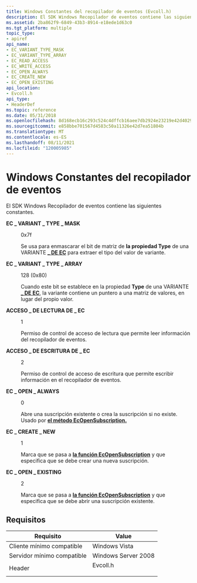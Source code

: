 ```yaml
---
title: Windows Constantes del recopilador de eventos (Evcoll.h)
description: El SDK Windows Recopilador de eventos contiene las siguientes constantes.
ms.assetid: 2ba862f9-6849-43b3-8914-e18ede1d63c0
ms.tgt_platform: multiple
topic_type:
- apiref
api_name:
- EC_VARIANT_TYPE_MASK
- EC_VARIANT_TYPE_ARRAY
- EC_READ_ACCESS
- EC_WRITE_ACCESS
- EC_OPEN_ALWAYS
- EC_CREATE_NEW
- EC_OPEN_EXISTING
api_location:
- Evcoll.h
api_type:
- HeaderDef
ms.topic: reference
ms.date: 05/31/2018
ms.openlocfilehash: 8d168ecb16c293c524c4dffcb16aee7db2924e23219e42d402939ab26b4bbecf
ms.sourcegitcommit: e858bbe701567d4583c50a11326e42d7ea51804b
ms.translationtype: MT
ms.contentlocale: es-ES
ms.lasthandoff: 08/11/2021
ms.locfileid: "120005985"
---
```

# <a name="windows-event-collector-constants"></a>Windows Constantes del recopilador de eventos

El SDK Windows Recopilador de eventos contiene las siguientes constantes.

<dl> <dt>

<span id="EC_VARIANT_TYPE_MASK"></span><span id="ec_variant_type_mask"></span>**EC \_ VARIANT \_ TYPE \_ MASK**
</dt> <dd> <dl> <dt>

0x7f
</dt> <dt>



Se usa para enmascarar el bit de matriz de **la propiedad Type** de una VARIANTE [**\_ DE EC**](/windows/desktop/api/Evcoll/ns-evcoll-ec_variant) para extraer el tipo del valor de variante.


</dt> </dl> </dd> <dt>

<span id="EC_VARIANT_TYPE_ARRAY"></span><span id="ec_variant_type_array"></span>**EC \_ VARIANT \_ TYPE \_ ARRAY**
</dt> <dd> <dl> <dt>

128 (0x80)
</dt> <dt>



Cuando este bit se establece en la propiedad **Type** de una VARIANTE [**\_ DE EC**](/windows/desktop/api/Evcoll/ns-evcoll-ec_variant), la variante contiene un puntero a una matriz de valores, en lugar del propio valor.


</dt> </dl> </dd> <dt>

<span id="EC_READ_ACCESS"></span><span id="ec_read_access"></span>**ACCESO \_ DE LECTURA DE \_ EC**
</dt> <dd> <dl> <dt>

1
</dt> <dt>



Permiso de control de acceso de lectura que permite leer información del recopilador de eventos.


</dt> </dl> </dd> <dt>

<span id="EC_WRITE_ACCESS"></span><span id="ec_write_access"></span>**ACCESO \_ DE ESCRITURA DE \_ EC**
</dt> <dd> <dl> <dt>

2
</dt> <dt>



Permiso de control de acceso de escritura que permite escribir información en el recopilador de eventos.


</dt> </dl> </dd> <dt>

<span id="EC_OPEN_ALWAYS"></span><span id="ec_open_always"></span>**EC \_ OPEN \_ ALWAYS**
</dt> <dd> <dl> <dt>

0
</dt> <dt>



Abre una suscripción existente o crea la suscripción si no existe. Usado por [**el método EcOpenSubscription.**](/windows/desktop/api/Evcoll/nf-evcoll-ecopensubscription)


</dt> </dl> </dd> <dt>

<span id="EC_CREATE_NEW"></span><span id="ec_create_new"></span>**EC \_ CREATE \_ NEW**
</dt> <dd> <dl> <dt>

1
</dt> <dt>



Marca que se pasa a [**la función EcOpenSubscription**](/windows/desktop/api/Evcoll/nf-evcoll-ecopensubscription) y que especifica que se debe crear una nueva suscripción.


</dt> </dl> </dd> <dt>

<span id="EC_OPEN_EXISTING"></span><span id="ec_open_existing"></span>**EC \_ OPEN \_ EXISTING**
</dt> <dd> <dl> <dt>

2
</dt> <dt>



Marca que se pasa a [**la función EcOpenSubscription**](/windows/desktop/api/Evcoll/nf-evcoll-ecopensubscription) y que especifica que se debe abrir una suscripción existente.


</dt> </dl> </dd> </dl>

## <a name="requirements"></a>Requisitos



| Requisito | Value |
|-------------------------------------|-------------------------------------------------------------------------------------|
| Cliente mínimo compatible<br/> | Windows Vista<br/>                                                            |
| Servidor mínimo compatible<br/> | Windows Server 2008<br/>                                                      |
| Header<br/>                   | <dl> <dt>Evcoll.h</dt> </dl> |



 

 






